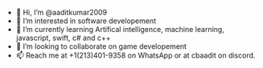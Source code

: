 - 👋 Hi, I’m @aaditkumar2009
- 👀 I’m interested in software developement 
- 🌱 I’m currently learning Artifical intelligence, machine learning, javascript, swift, c# and c++
- 💞️ I’m looking to collaborate on game developement
- 📫 Reach me at +1(213)401-9358 on WhatsApp or at cbaadit on discord.

<!---
aaditkumar2009/aaditkumar2009 is a ✨ special ✨ repository because its `README.md` (this file) appears on your GitHub profile.
You can click the Preview link to take a look at your changes.
--->
